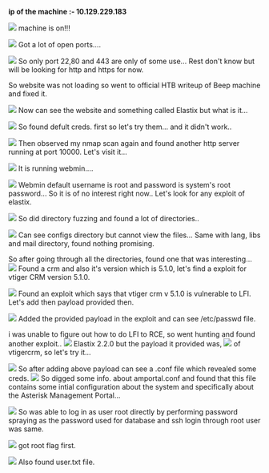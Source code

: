 **ip of the machine :- 10.129.229.183**

![](attachment/ff898459d5dc43931779a2020207c554.png)
machine is on!!!

![](attachment/d4626b95ac952bc5826d7ec8da8458f9.png)
Got a lot of open ports....

![](attachment/415cabd058a632065ba780e6ff6c8d06.png)
So only port 22,80 and 443 are only of some use... Rest don't know but will be looking for http and https for now.

So website was not loading so went to official HTB writeup of Beep machine and fixed it.

![](attachment/9d136a629dad43977f1fe339d1d3e9f8.png)
Now can see the website and something called Elastix but what is it...

![](attachment/5b22e08af270290bb80555355584004b.png)
So found defult creds. first so let's try them... and it didn't work..

![](attachment/f82b97b3d2dc01c6cffd3cab7a5ec9bf.png)
Then observed my nmap scan again and found another http server running at port 10000. Let's visit it...

![](attachment/184e0338ca4cd82a4424877f7c090619.png)
It is running webmin....

![](attachment/9e994c2d6a76e134c024b204240354e0.png)
Webmin default username is root and password is system's root password... So it is of no interest right now.. Let's look for any exploit of elastix.

![](attachment/ec6a05e9d628e662d06586d9653a3959.png)
So did directory fuzzing and found a lot of directories..

![](attachment/3a854f2c73174f4200c080dad20d6a33.png)
Can see configs directory but cannot view the files... Same with lang, libs and mail directory, found nothing promising.

So after going through all the directories, found one that was interesting...
![](attachment/c9cecc48f88f0867cb7d58071b51aa36.png)
Found a crm and also it's version which is 5.1.0, let's find a exploit for vtiger CRM version 5.1.0.

![](attachment/3a831cd32dc1d4d47c826197dcfc713c.png)
Found an exploit which says that vtiger crm v 5.1.0 is vulnerable to LFI. Let's add then payload provided then.

![](attachment/f7e4b980e3117c507b0d30fea07839c4.png)
Added the provided payload in the exploit and can see /etc/passwd file.

i was unable to figure out how to do LFI to RCE, so went hunting and found another exploit..
![](attachment/68439939ef94b56f243616c03bf9a8ec.png)
Elastix 2.2.0 but the payload it provided was, 
![](attachment/57dd50352c6d07d882f36556610f1930.png)
of vtigercrm, so let's try it...

![](attachment/6e89b7161f23259570498241888dc1b7.png)
So after adding above payload can see a .conf file which revealed some creds. 
![](attachment/81529d724f4c6f2de37e6d210036727d.png)
So digged some info. about amportal.conf and found that this file contains some intial configuration about the system and specifically about the Asterisk Management Portal...

![](attachment/4f62d19fa151c0d00a59ae361dbab8fe.png)
So was able to log in as user root directly by performing password spraying as the password used for database and ssh login through root user was same.

![](attachment/9796bf0a24b6fed6488d9b5e8669d3f9.png)
got root flag first.

![](attachment/60d895e2c91de07fbfd2bcc48015a6e4.png)
Also found user.txt file.